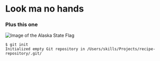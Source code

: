 # Look ma no hands
### Plus this one
![Image of the Alaska State Flag](https://cdn.britannica.com/36/5436-004-EC372D91/Flag-Alaska.jpg)
```
$ git init
Initialized empty Git repository in /Users/skills/Projects/recipe-repository/.git/
```
